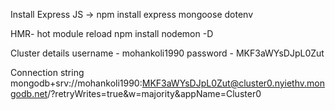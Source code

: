 Install Express JS
  -> npm install express mongoose dotenv

HMR- hot module reload
     npm install nodemon -D

Cluster details
 username - mohankoli1990
 password - MKF3aWYsDJpL0Zut

 Connection string
  mongodb+srv://mohankoli1990:MKF3aWYsDJpL0Zut@cluster0.nyiethv.mongodb.net/?retryWrites=true&w=majority&appName=Cluster0
  